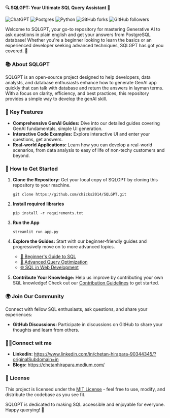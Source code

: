 **🔍 SQLGPT: Your Ultimate SQL Query Assistant 🚀**

![ChatGPT](https://img.shields.io/badge/chatGPT-74aa9c?style=for-the-badge&logo=openai&logoColor=white)
![Postgres](https://img.shields.io/badge/postgres-%23316192.svg?style=for-the-badge&logo=postgresql&logoColor=white)
![Python](https://img.shields.io/badge/python-3670A0?style=for-the-badge&logo=python&logoColor=ffdd54)
![GitHub forks](https://img.shields.io/github/forks/chicks2014/SQLGPT?style=social) ![GitHub followers](https://img.shields.io/github/followers/chicks2014?label=followme&style=social)

Welcome to SQLGPT, your go-to repository for mastering Generative AI to ask questions in plain english and get your answers from PostgreSQL database! Whether you're a beginner looking to learn the basics or an experienced developer seeking advanced techniques, SQLGPT has got you covered. 🎉

### 📚 About SQLGPT
SQLGPT is an open-source project designed to help developers, data analysts, and database enthusiasts enhance how to generate GenAI app quickly that can talk with database and return the answers in layman terms. With a focus on clarity, efficiency, and best practices, this repository provides a simple way to develop the genAI skill.

### 🌟 Key Features
- **Comprehensive GenAI Guides:** Dive into our detailed guides covering GenAI fundamentals, simple UI generation.
- **Interactive Code Examples:** Explore interactive UI and enter your questions, get answers.
- **Real-world Applications:** Learn how you can develop a real-world scenarios, from data analysis to easy of life of non-techy customers and beyond.

### 🚀 How to Get Started
1. **Clone the Repository:** Get your local copy of SQLGPT by cloning this repository to your machine.
   ```
   git clone https://github.com/chicks2014/SQLGPT.git
   ```

2. **Install required libraries**
    ```
    pip install -r requirements.txt
    ```

3. **Run the App**
    ```
    streamlit run app.py
    ```

4. **Explore the Guides:** Start with our beginner-friendly guides and progressively move on to more advanced topics.
   - [🔰 Beginner's Guide to SQL](beginners-guide.md)
   - [🚀 Advanced Query Optimization](advanced-queries.md)
   - [🌐 SQL in Web Development](sql-for-web.md)

5. **Contribute Your Knowledge:** Help us improve by contributing your own SQL knowledge! Check out our [Contribution Guidelines](CONTRIBUTING.md) to get started.

### 🌍 Join Our Community
Connect with fellow SQL enthusiasts, ask questions, and share your experiences:
- **GitHub Discussions:** Participate in discussions on GitHub to share your thoughts and learn from others.

### 🙋‍♂️Connect wit me

- **Linkedin:** https://www.linkedin.com/in/chetan-hirapara-90344345/?originalSubdomain=in
- **Blogs:** https://chetanhirapara.medium.com/

### 📝 License
This project is licensed under the [MIT License](LICENSE.md) - feel free to use, modify, and distribute the codebase as you see fit.

SQLGPT is dedicated to making SQL accessible and enjoyable for everyone. Happy querying! 🎉
